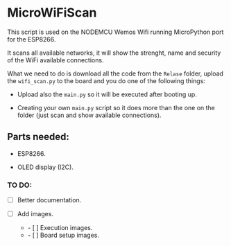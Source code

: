 # MicroWiFiScan 

This script is used on the NODEMCU Wemos Wifi running MicroPython port for the ESP8266.

It scans all available networks, it will show the strenght, name and security of the WiFi available connections.

What we need to do is download all the code from the `Relase` folder, upload the `wifi_scan.py` to the board and you do one of the following things:

* Upload also the `main.py` so it will be executed after booting up.

* Creating your own `main.py` script so it does more than the one on the folder (just scan and show available connections).

## Parts needed:

  * ESP8266.
  
  * OLED display (I2C).

### TO DO:

- [ ] Better documentation.

- [ ] Add images.
    <ul><li> - [ ] Execution images.</li>
    <li> - [ ] Board setup images.</li></ul>
